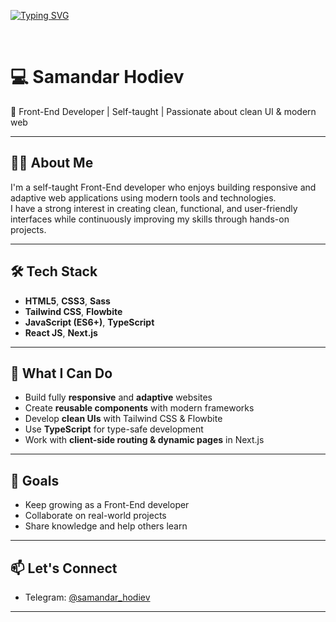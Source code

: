 [![Typing SVG](https://readme-typing-svg.herokuapp.com?font=Fira+Code&pause=1000&color=F0F741&background=0F1A8215&multiline=true&width=460&height=36&lines=Front-End+developer+%7C+Mentor)](https://git.io/typing-svg)


<br>

# 💻 Samandar Hodiev

🎯 Front-End Developer | Self-taught | Passionate about clean UI & modern web

---

## 👨‍💻 About Me

I'm a self-taught Front-End developer who enjoys building responsive and adaptive web applications using modern tools and technologies.  
I have a strong interest in creating clean, functional, and user-friendly interfaces while continuously improving my skills through hands-on projects.

---

## 🛠 Tech Stack

- **HTML5**, **CSS3**, **Sass**
- **Tailwind CSS**, **Flowbite**
- **JavaScript (ES6+)**, **TypeScript**
- **React JS**, **Next.js**

---

## 📱 What I Can Do

- Build fully **responsive** and **adaptive** websites
- Create **reusable components** with modern frameworks
- Develop **clean UIs** with Tailwind CSS & Flowbite
- Use **TypeScript** for type-safe development
- Work with **client-side routing & dynamic pages** in Next.js

---

## 🚀 Goals

- Keep growing as a Front-End developer  
- Collaborate on real-world projects  
- Share knowledge and help others learn

---

## 📫 Let's Connect

- Telegram: [@samandar_hodiev](https://t.me/samandar_hodiev)

---
